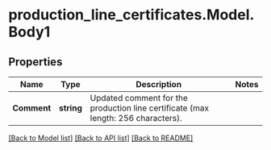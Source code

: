 # production_line_certificates.Model.Body1
## Properties

Name | Type | Description | Notes
------------ | ------------- | ------------- | -------------
**Comment** | **string** | Updated comment for the production line certificate (max length: 256 characters). | 

[[Back to Model list]](../README.md#documentation-for-models) [[Back to API list]](../README.md#documentation-for-api-endpoints) [[Back to README]](../README.md)

